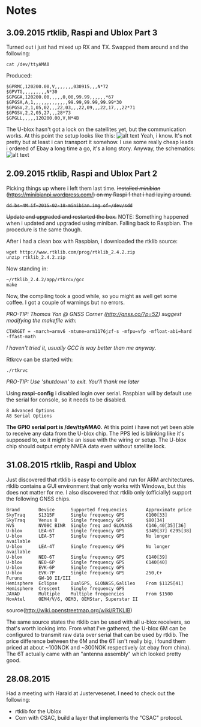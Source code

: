 [rpirb]: https://github.com/aschultzen/master_thesis/pics/blob/master/raspberry_pi_gps_rubber_bands.png "Raspi GPS Rubber Bands"

[schm_rpirb]: https://github.com/aschultzen/master_thesis/pics/blob/master/raspi_gps.png "Raspi GPS Schematic"

# Notes

## 3.09.2015 rtklib, Raspi and Ublox Part 3
Turned out i just had mixed up RX and TX. Swapped them around and the following:

	cat /dev/ttyAMA0

Produced:
	
	$GPRMC,120200.00,V,,,,,,,030915,,,N*72
	$GPVTG,,,,,,,,,N*30
	$GPGGA,120200.00,,,,,0,00,99.99,,,,,,*67
	$GPGSA,A,1,,,,,,,,,,,,,99.99,99.99,99.99*30
	$GPGSV,2,1,05,02,,,22,03,,,22,09,,,22,17,,,22*71
	$GPGSV,2,2,05,27,,,28*73
	$GPGLL,,,,,120200.00,V,N*4B

The U-blox hasn't got a lock on the satellites yet, but the communication works. At this point the setup looks like this:
![alt text][rpirb]
Yeah, i know. It's not pretty but at least i can transport it somehow. I use some really cheap leads i ordered of Ebay a long time a go, it's a long story. Anyway, the schematics:
![alt text][schm_rpirb]

## 2.09.2015 rtklib, Raspi and Ublox Part 2
Picking things up where i left them last time.
<s>Installed *minibian* (https://minibianpi.wordpress.com/) on my Raspi 1 that i had laying around.

	dd bs=4M if=2015-02-18-minibian.img of=/dev/sdd

Update and upgraded and restarted the box.</s>
NOTE: Something happened when i updated and upgraded using miniban. Falling back to Raspbian. The procedure is the same though.

After i had a clean box with Raspbian, i downloaded the rtklib source:

	wget http://www.rtklib.com/prog/rtklib_2.4.2.zip
	unzip rtklib_2.4.2.zip

Now standing in:
	
	~/rtklib_2.4.2/app/rtkrcv/gcc
	make

Now, the compiling took a good while, so you might as well get some coffee. I got a couple of warnings but no errors.

*PRO-TIP: Thomas Yan @ GNSS Corner (http://gnss.co/?p=52) suggest modifying the makefile with:* 

	CTARGET = -march=armv6 -mtune=arm1176jzf-s -mfpu=vfp -mfloat-abi=hard -ffast-math

*I haven't tried it, usually GCC is way better than me anyway.*

Rtkrcv can be started with:

	./rtkrvc

*PRO-TIP: Use 'shutdown' to exit. You'll thank me later*

Using **raspi-config** i disabled login over serial. Raspbian will by default use the serial for console, so it needs to be disabled. 

	8 Advanced Options
	A8 Serial Options

**The GPIO serial port is /dev/ttyAMA0.** At this point i have not yet been able to receive any data from the U-blox chip. The PPS led is blinking like it's supposed to, so it might be an issue with the wiring or setup. The U-blox chip should output empty NMEA data even without satellite lock.

## 31.08.2015 rtklib, Raspi and Ublox
Just discovered that rtklib is easy to compile and run for ARM architectures. rtklib contains a GUI environment that only works with Windows, but this does not matter for me. I also discovered that rtklib only (officially) support the following GNSS chips. 

	Brand 		Device 		Supported frequencies 		Approximate price
	SkyTraq 	S1315F 		Single frequency GPS 		€100[33]
	SkyTraq 	Venus 8 	Single frequency GPS 		$80[34]
	NVS 		NV08C BINR 	Single freq and GLONASS 	€146,40[35][36]
	U-blox 		LEA-6T 		Single frequency GPS 		$349[37] €295[38]
	U-blox 		LEA-5T 		Single frequency GPS 		No longer available
	U-blox 		LEA-4T 		Single frequency GPS 		No longer available
	U-blox 		NEO-6T 		Single frequency GPS 		€140[39]
	U-blox 		NEO-6P 		Single frequency GPS  		€140[40]
	U-blox 		EVK-6P 		Single frequency GPS  	
	U-blox 		EVK-7P 		Single frequency GPS  		250,€+
	Furuno 		GW-10 II/III
	Hemisphere 	Eclipse 	DualGPS, GLONASS,Galileo 	From $1125[41]
	Hemisphere 	Crescent 	Single frequency GPS 	
	JAVAD 		Multiple 	Multiple frequencies 		From $1500
	NovAtel 	OEM4/V/6, OEM3, OEMStar, Superstar II
source(http://wiki.openstreetmap.org/wiki/RTKLIB)

The same source states the rtklib can be used with all u-blox receivers, so that's worth looking into. From what I've gathered, the U-blox 6M can be configured to transmit raw data over serial that can be used by rtklib. The price difference between the 6M and the 6T isn't really big, i found them priced at about ~100NOK and ~300NOK respectively (at ebay from china). The 6T actually came with an "antenna assembly" which looked pretty good. 

## 28.08.2015
Had a meeting with Harald at Justervesenet. I need to check out the following:

- rtklib for the Ublox
- Com with CSAC, build a layer that implements the "CSAC" protocol.